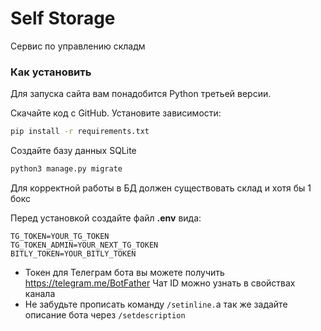 # Self Storage

Сервис по управлению складм

### Как установить
Для запуска сайта вам понадобится Python третьей версии.

Скачайте код с GitHub. Установите зависимости:

```sh
pip install -r requirements.txt
```

Создайте базу данных SQLite

```sh
python3 manage.py migrate
```
Для корректной работы в БД должен существовать склад и хотя бы 1 бокс


Перед установкой создайте файл **.env** вида:
```properties
TG_TOKEN=YOUR_TG_TOKEN
TG_TOKEN_ADMIN=YOUR_NEXT_TG_TOKEN
BITLY_TOKEN=YOUR_BITLY_TOKEN
```

- Токен для Телеграм бота вы можете получить https://telegram.me/BotFather Чат ID можно узнать в свойствах канала
- Не забудьте прописать команду `/setinline.`а так же задайте описание бота через `/setdescription`



